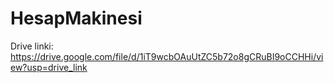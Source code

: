 # HesapMakinesi
Drive linki:
https://drive.google.com/file/d/1iT9wcbOAuUtZC5b72o8gCRuBI9oCCHHi/view?usp=drive_link 

